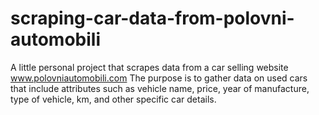 # scraping-car-data-from-polovni-automobili
A little personal project that scrapes data from a car selling website www.polovniautomobili.com  The purpose is to gather data on used cars that include attributes such as vehicle name, price, year of manufacture, type of vehicle, km, and other specific car details.
